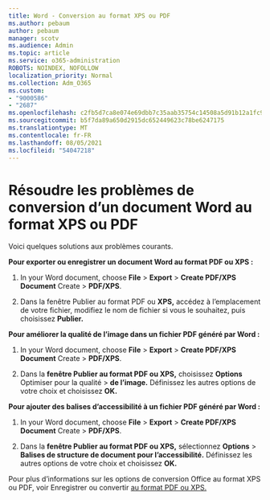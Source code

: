 ```yaml
---
title: Word - Conversion au format XPS ou PDF
ms.author: pebaum
author: pebaum
manager: scotv
ms.audience: Admin
ms.topic: article
ms.service: o365-administration
ROBOTS: NOINDEX, NOFOLLOW
localization_priority: Normal
ms.collection: Adm_O365
ms.custom:
- "9000586"
- "2687"
ms.openlocfilehash: c2fb5d7ca8e074e69dbb7c35aab35754c14508a5d91b12a1fc943fadda242040
ms.sourcegitcommit: b5f7da89a650d2915dc652449623c78be6247175
ms.translationtype: MT
ms.contentlocale: fr-FR
ms.lasthandoff: 08/05/2021
ms.locfileid: "54047218"
---
```

# <a name="resolve-issues-converting-a-word-document-to-xps-or-pdf"></a>Résoudre les problèmes de conversion d’un document Word au format XPS ou PDF

Voici quelques solutions aux problèmes courants. 

**Pour exporter ou enregistrer un document Word au format PDF ou XPS :**

1. In your Word document, choose **File**  >  **Export**  >  **Create PDF/XPS Document** Create  >  **PDF/XPS**.

2. Dans la fenêtre Publier au format PDF ou **XPS,** accédez à l’emplacement de votre fichier, modifiez le nom de fichier si vous le souhaitez, puis choisissez **Publier.**

**Pour améliorer la qualité de l’image dans un fichier PDF généré par Word :**

1. In your Word document, choose **File**  >  **Export**  >  **Create PDF/XPS Document** Create  >  **PDF/XPS**.

2. Dans la **fenêtre Publier au format PDF ou XPS,** choisissez **Options** Optimiser pour la qualité  >  **de l’image.** Définissez les autres options de votre choix et choisissez **OK.** 

**Pour ajouter des balises d’accessibilité à un fichier PDF généré par Word :**
 
1. In your Word document, choose **File**  >  **Export**  >  **Create PDF/XPS Document** Create  >  **PDF/XPS**.

2. Dans la **fenêtre Publier au format PDF ou XPS,** sélectionnez **Options**  >  **Balises de structure de document pour l’accessibilité.** Définissez les autres options de votre choix et choisissez **OK.**

Pour plus d’informations sur les options de conversion Office au format XPS ou PDF, voir Enregistrer ou convertir [au format PDF ou XPS.](https://support.office.com/article/d85416c5-7d77-4fd6-a216-6f4bf7c7c110)